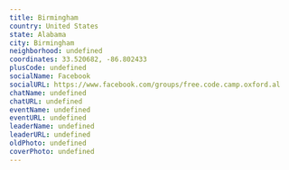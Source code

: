 ```yaml
---
title: Birmingham
country: United States
state: Alabama
city: Birmingham
neighborhood: undefined
coordinates: 33.520682, -86.802433
plusCode: undefined
socialName: Facebook
socialURL: https://www.facebook.com/groups/free.code.camp.oxford.al
chatName: undefined
chatURL: undefined
eventName: undefined
eventURL: undefined
leaderName: undefined
leaderURL: undefined
oldPhoto: undefined
coverPhoto: undefined
---
```

